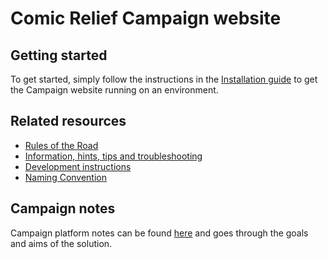 # Comic Relief Campaign website

## Getting started

To get started, simply follow the instructions in the [Installation guide](docs/install.md) to get the Campaign website running on an environment.

## Related resources

* [Rules of the Road](docs/rules_of_the_road.md)
* [Information, hints, tips and troubleshooting](docs/troubleshooting.md)
* [Development instructions](docs/development.md)
* [Naming Convention](docs/naming-convention.md)

## Campaign notes

Campaign platform notes can be found [here](http://confluence.comicrelief.com/x/iQQq) and goes through the goals and aims of the solution.

